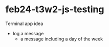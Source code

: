 # feb24-t3w2-js-testing

Terminal app idea

- log a message
  - a message including a day of the week

 